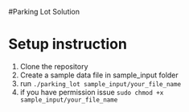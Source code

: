 #Parking Lot Solution


# Setup instruction

1) Clone the repository
2) Create a sample data file in sample_input folder
3) run `./parking_lot sample_input/your_file_name` 
4) if you have permission issue
   `sudo chmod +x sample_input/your_file_name`